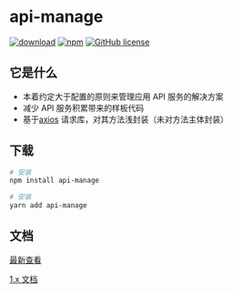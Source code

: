 # api-manage

[![download](https://img.shields.io/npm/dm/api-manage.svg)](https://www.npmjs.com/search?q=api-manage)
[![npm](https://img.shields.io/npm/v/api-manage.svg)](https://www.npmjs.com/search?q=api-manage)
[![GitHub license](https://img.shields.io/badge/license-MIT-blue.svg)](https://github.com/zhouzuchuan/data-mock/master/LICENSE)

## 它是什么

-   本着约定大于配置的原则来管理应用 API 服务的解决方案
-   减少 API 服务积累带来的样板代码
-   基于[axios](https://github.com/axios/axios) 请求库，对其方法浅封装（未对方法主体封装）

## 下载

```bash
# 安装
npm install api-manage

# 安装
yarn add api-manage
```

## 文档

[最新查看](https://zhouzuchuan.github.io/api-manage/)

[1.x 文档](./README_v1.md)
